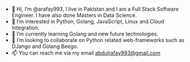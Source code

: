 - 👋 Hi, I’m @arafay993, I live in Pakistan and I am a Full Stack Software Engineer. I have also done Masters in Data Science.
- 👀 I’m interested in Python, Golang, JavaScript, Linux and Cloud Integration.
- 🌱 I’m currently learning Golang and new future technologies.
- 💞️ I’m looking to collaborate on Python related web-frameworks such as DJango and Golang Beego.
- 📫 You can reach me via my email abdulrafay993@gmail.com

<!---
arafay993/arafay993 is a ✨ special ✨ repository because its `README.md` (this file) appears on your GitHub profile.
You can click the Preview link to take a look at your changes.
--->

